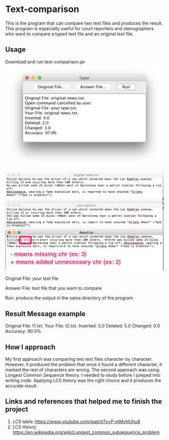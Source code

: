 # Text-comparison
This is the program that can compare two text files and produces the result. This program is especially useful for court reporters and stenographers who want to compare a typed text file and an original text file.  

## Usage
Download and run text-comparison.jar
![Alt text](/imagesforReadMe/program.png?raw=true "Program")

![Alt text](/imagesforReadMe/result.jpg?raw=true "result txt file")

Original File: your text file

Answer File: text file that you want to compare

Run: produce the output in the same directory of the program 

## Result Message example
Original File: t1.txt.
Your File: t2.txt.
Inserted: 5.0
Deleted: 5.0
Changed: 0.0
Accuracy: 90.0%

## How I approach
My first approach was comparing two text files character by character. However, it produced the problem that once it found a different character, it marked the rest of characters are wrong. 
The second approach was using Longest Common Sequence theory. I needed to study before I jumped into writing code. 
Applying LCS theory was the right choice and it produces the accurate result. 

## Links and references that helped me to finish the project 
1. LCS table: https://www.youtube.com/watch?v=P-mMvhfJhu8
2. LCS theory: https://en.wikipedia.org/wiki/Longest_common_subsequence_problem



